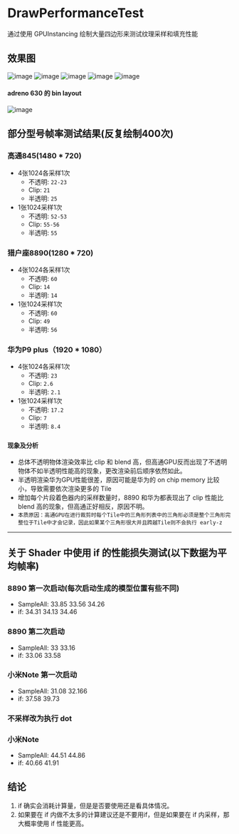 # DrawPerformanceTest
通过使用 GPUInstancing 绘制大量四边形来测试纹理采样和填充性能

## 效果图
![image](Preview/1.png)
![image](Preview/2.png)
![image](Preview/3.png)
![image](Preview/4.png)
![image](Preview/5.png)

#### adreno 630 的 bin layout
![image](Preview/adrenoBin.jpg)

## 部分型号帧率测试结果(反复绘制400次)
### 高通845(1480 * 720)
* 4张1024各采样1次
    * 不透明: `22-23`
    * Clip: `21`
    * 半透明: `25`
* 1张1024采样1次
    * 不透明: `52-53`
    * Clip: `55-56`
    * 半透明: `55`

### 猎户座8890(1280 * 720)
* 4张1024各采样1次
    * 不透明: `60`
    * Clip: `14`
    * 半透明: `14`
* 1张1024采样1次
    * 不透明: `60`
    * Clip: `49`
    * 半透明: `56`

### 华为P9 plus（1920 * 1080）
* 4张1024各采样1次
    * 不透明: `23`
    * Clip: `2.6`
    * 半透明: `2.1`
* 1张1024采样1次
    * 不透明: `17.2`
    * Clip: `7`
    * 半透明: `8.4`

### `现象及分析`
* 总体不透明物体渲染效率比 clip 和 blend 高，但高通GPU反而出现了不透明物体不如半透明性能高的现象，更改渲染前后顺序依然如此。
* 半透明渲染华为GPU性能很差，原因可能是华为的 on chip memory 比较小，导致需要依次渲染更多的 Tile
* 增加每个片段着色器内的采样数量时，8890 和华为都表现出了 clip 性能比 blend 高的现象，但高通正好相反，原因不明。
* `本质原因：高通GPU在进行裁剪时每个Tile中的三角形列表中的三角形必须是整个三角形完整位于Tile中才会记录，因此如果某个三角形很大并且跨越Tile则不会执行 early-z`

----------

## 关于 Shader 中使用 if 的性能损失测试(以下数据为平均帧率)

### 8890 第一次启动(每次启动生成的模型位置有些不同)
- SampleAll: 33.85 33.56 34.26
- if: 34.31 34.13 34.46

### 8890 第二次启动
- SampleAll: 33 33.16
- if: 33.06 33.58

### 小米Note 第一次启动
- SampleAll: 31.08 32.166 
- if: 37.58 39.73

### 不采样改为执行 dot
### 小米Note
- SampleAll: 44.51 44.86
- if: 40.66 41.91

## 结论
 1. if 确实会消耗计算量，但是是否要使用还是看具体情况。
 2. 如果要在 if 内做不太多的计算建议还是不要用if，但是如果要在 if 内采样，那大概率使用 if 性能更高。